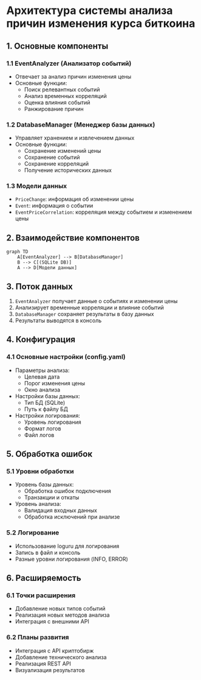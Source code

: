 # Архитектура системы анализа причин изменения курса биткоина

## 1. Основные компоненты

### 1.1 EventAnalyzer (Анализатор событий)
- Отвечает за анализ причин изменения цены
- Основные функции:
  * Поиск релевантных событий
  * Анализ временных корреляций
  * Оценка влияния событий
  * Ранжирование причин

### 1.2 DatabaseManager (Менеджер базы данных)
- Управляет хранением и извлечением данных
- Основные функции:
  * Сохранение изменений цены
  * Сохранение событий
  * Сохранение корреляций
  * Получение исторических данных

### 1.3 Модели данных
- `PriceChange`: информация об изменении цены
- `Event`: информация о событии
- `EventPriceCorrelation`: корреляция между событием и изменением цены

## 2. Взаимодействие компонентов

```mermaid
graph TD
    A[EventAnalyzer] --> B[DatabaseManager]
    B --> C[(SQLite DB)]
    A --> D[Модели данных]
```

## 3. Поток данных

1. `EventAnalyzer` получает данные о событиях и изменении цены
2. Анализирует временные корреляции и влияние событий
3. `DatabaseManager` сохраняет результаты в базу данных
4. Результаты выводятся в консоль

## 4. Конфигурация

### 4.1 Основные настройки (config.yaml)
- Параметры анализа:
  * Целевая дата
  * Порог изменения цены
  * Окно анализа
- Настройки базы данных:
  * Тип БД (SQLite)
  * Путь к файлу БД
- Настройки логирования:
  * Уровень логирования
  * Формат логов
  * Файл логов

## 5. Обработка ошибок

### 5.1 Уровни обработки
- Уровень базы данных:
  * Обработка ошибок подключения
  * Транзакции и откаты
- Уровень анализа:
  * Валидация входных данных
  * Обработка исключений при анализе

### 5.2 Логирование
- Использование loguru для логирования
- Запись в файл и консоль
- Разные уровни логирования (INFO, ERROR)

## 6. Расширяемость

### 6.1 Точки расширения
- Добавление новых типов событий
- Реализация новых методов анализа
- Интеграция с внешними API

### 6.2 Планы развития
- Интеграция с API криптобирж
- Добавление технического анализа
- Реализация REST API
- Визуализация результатов 